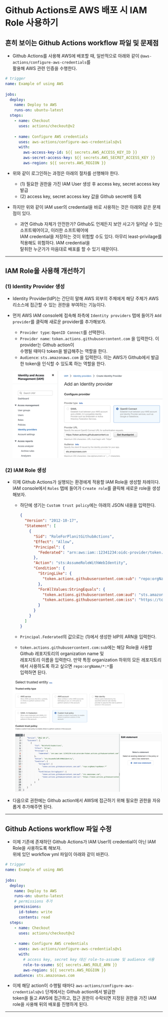 # Github Actions로 AWS 배포 시 IAM Role 사용하기

## 흔히 보이는 Github Actions workflow 파일 및 문제점

- Github Actions를 사용해 AWS에 배포할 때, 일반적으로 아래와 같이 `@aws-actions/configure-aws-credentials`를  
  활용해 AWS 관련 인증을 수행한다.

```yml
# trigger
name: Example of using AWS

jobs:
  deploy:
    name: Deploy to AWS
    runs-on: ubuntu-latest
  steps:
    - name: Checkout
      uses: actions/checkout@v2

    - name: Configure AWS credentials
      uses: aws-actions/configure-aws-credentials@v1
      with:
        aws-access-key-id: ${{ secrets.AWS_ACCESS_KEY_ID }}
        aws-secret-access-key: ${{ secrets.AWS_SECRET_ACCESS_KEY }}
        aws-region: ${{ secrets.AWS_REGION }}
```

- 위와 같이 로그인하는 과정은 아래의 절차를 선행해야 한다.

  - (1) 필요한 권한을 가진 IAM User 생성 후 access key, secret access key 발급
  - (2) access key, secret access key 값을 Github secret에 등록

- 하지만 위와 같이 IAM user의 credential을 바로 사용하는 것은 아래와 같은 문제점이 있다.

  - 과연 Github 자체가 안전한가? Github도 언제든지 보안 사고가 일어날 수 있는 소프트웨어이고, 이러한 소프트웨어에  
    IAM credential을 저장하는 것이 위험할 수도 있다. 아무리 least-privilage를 적용해도 위험하다. IAM credential을  
    탈취한 누군가가 마음대로 배포를 할 수 있기 때문이다.

---

## IAM Role을 사용해 개선하기

### (1) Identity Provider 생성

- Identity Provider(IdP)는 간단히 말해 AWS 외부의 주체에게 해당 주체가 AWS 리소스에 접근할 수 있는 권한을 부여하는 기능이다.

- 먼저 AWS IAM console에 접속해 좌측에 `Identity providers` 탭에 들어가 `Add provider`를 클릭해 새로운 provider를 추가해보자.

  - `Provider type`: `OpenID Connect`를 선택한다.
  - `Provider name`: `token.actions.githubusercontent.com` 을 입력한다. 이 provider는 Github action이  
    수행될 때마다 token을 발급해주는 역할을 한다.
  - `Audience`: `sts.amazonaws.com` 을 입력한다. 이는 AWS가 Github에서 발급한 token을 인식할 수 있도록 하는 역할을 한다.

  ![picture 1](/images/DEVOPS_AWS_USING_IAM_ROLE_IN_GH_ACTIONS_1.png)

### (2) IAM Role 생성

- 이제 Github Actions가 실행되는 환경에게 적용할 IAM Role을 생성할 차례이다.  
   IAM console에서 `Roles` 탭에 들어가 `Create role`를 클릭해 새로운 role을 생성해보자.

  - 하단에 생기는 `Custom trust policy`에는 아래의 JSON 내용을 입력한다.

    ```json
    {
      "Version": "2012-10-17",
      "Statement": [
        {
          "Sid": "RoleForPlanitGithubActions",
          "Effect": "Allow",
          "Principal": {
            "Federated": "arn:aws:iam::12341234:oidc-provider/token.actions.githubusercontent.com"
          },
          "Action": "sts:AssumeRoleWithWebIdentity",
          "Condition": {
            "StringLike": {
              "token.actions.githubusercontent.com:sub": "repo:orgName/repoName:*"
            },
            "ForAllValues:StringEquals": {
              "token.actions.githubusercontent.com:aud": "sts.amazonaws.com",
              "token.actions.githubusercontent.com:iss": "https://token.actions.githubusercontent.com"
            }
          }
        }
      ]
    }
    ```

  - `Principal.Federated`의 값으로는 (1)에서 생성한 IdP의 ARN을 입력한다.
  - `token.actions.githubusercontent.com:sub`에는 해당 Role을 사용할 Github 레포지토리의 organization name 및  
    레포지토리 이름을 입력한다. 만약 특정 organization 하위의 모든 레포지토리에서 사용하도록 하고 싶으면 `repo:orgName/*:*`를  
    입력하면 된다.

  ![picture 2](/images/DEVOPS_AWS_USING_IAM_ROLE_IN_GH_ACTIONS_2.png)

- 다음으로 권한에는 Github action에서 AWS에 접근하기 위해 필요한 권한을 자유롭게 추가해주면 된다.

---

## Github Actions workflow 파일 수정

- 이제 기존에 존재하던 Github Actions가 IAM User의 credential이 아닌 IAM Role을 사용하도록 해보자.  
  위에 있던 workflow yml 파일이 아래와 같이 바뀐다.

```yml
# trigger
name: Example of using AWS

jobs:
  deploy:
    name: Deploy to AWS
    runs-on: ubuntu-latest
    # permissions 추가
    permissions:
      id-token: write
      contents: read
  steps:
    - name: Checkout
      uses: actions/checkout@v2

    - name: Configure AWS credentials
      uses: aws-actions/configure-aws-credentials@v1
      with:
        # access key, secret key 대신 role-to-assume 및 audience 사용
        role-to-ssume: ${{ secrets.AWS_ROLE_ARN }}
        aws-region: ${{ secrets.AWS_REGION }}
	audience: sts.amazonaws.com
```

- 이제 해당 action이 수행될 때마다 `aws-actions/configure-aws-credentials@v1` 단계에서는 Github action에서 발급한  
  token을 들고 AWS에 접근하고, 접근 권한이 수락되면 지정된 권한을 가진 IAM role을 사용해 뒤의 배포를 진행하게 된다.

---
